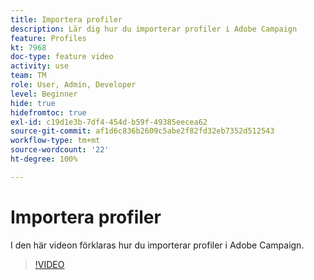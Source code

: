 ```yaml
---
title: Importera profiler
description: Lär dig hur du importerar profiler i Adobe Campaign
feature: Profiles
kt: 7968
doc-type: feature video
activity: use
team: TM
role: User, Admin, Developer
level: Beginner
hide: true
hidefromtoc: true
exl-id: c19d1e3b-7df4-454d-b59f-49385eecea62
source-git-commit: af1d6c836b2609c5abe2f82fd32eb7352d512543
workflow-type: tm+mt
source-wordcount: '22'
ht-degree: 100%

---
```


# Importera profiler

I den här videon förklaras hur du importerar profiler i Adobe Campaign.

>[!VIDEO](https://video.tv.adobe.com/v/25608?quality=12)
